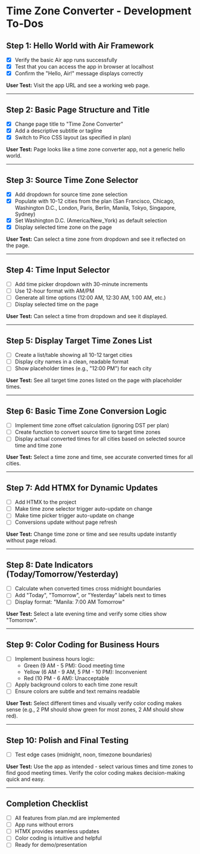 # Time Zone Converter - Development To-Dos

## Step 1: Hello World with Air Framework
- [x] Verify the basic Air app runs successfully
- [x] Test that you can access the app in browser at localhost
- [x] Confirm the "Hello, Air!" message displays correctly

**User Test:** Visit the app URL and see a working web page.

---

## Step 2: Basic Page Structure and Title
- [x] Change page title to "Time Zone Converter"
- [x] Add a descriptive subtitle or tagline
- [x] Switch to Pico CSS layout (as specified in plan)

**User Test:** Page looks like a time zone converter app, not a generic hello world.

---

## Step 3: Source Time Zone Selector
- [x] Add dropdown for source time zone selection
- [x] Populate with 10-12 cities from the plan (San Francisco, Chicago, Washington D.C., London, Paris, Berlin, Manila, Tokyo, Singapore, Sydney)
- [x] Set Washington D.C. (America/New_York) as default selection
- [x] Display selected time zone on the page

**User Test:** Can select a time zone from dropdown and see it reflected on the page.

---

## Step 4: Time Input Selector
- [ ] Add time picker dropdown with 30-minute increments
- [ ] Use 12-hour format with AM/PM
- [ ] Generate all time options (12:00 AM, 12:30 AM, 1:00 AM, etc.)
- [ ] Display selected time on the page

**User Test:** Can select a time from dropdown and see it displayed.

---

## Step 5: Display Target Time Zones List
- [ ] Create a list/table showing all 10-12 target cities
- [ ] Display city names in a clean, readable format
- [ ] Show placeholder times (e.g., "12:00 PM") for each city

**User Test:** See all target time zones listed on the page with placeholder times.

---

## Step 6: Basic Time Zone Conversion Logic
- [ ] Implement time zone offset calculation (ignoring DST per plan)
- [ ] Create function to convert source time to target time zones
- [ ] Display actual converted times for all cities based on selected source time and time zone

**User Test:** Select a time zone and time, see accurate converted times for all cities.

---

## Step 7: Add HTMX for Dynamic Updates
- [ ] Add HTMX to the project
- [ ] Make time zone selector trigger auto-update on change
- [ ] Make time picker trigger auto-update on change
- [ ] Conversions update without page refresh

**User Test:** Change time zone or time and see results update instantly without page reload.

---

## Step 8: Date Indicators (Today/Tomorrow/Yesterday)
- [ ] Calculate when converted times cross midnight boundaries
- [ ] Add "Today", "Tomorrow", or "Yesterday" labels next to times
- [ ] Display format: "Manila: 7:00 AM Tomorrow"

**User Test:** Select a late evening time and verify some cities show "Tomorrow".

---

## Step 9: Color Coding for Business Hours
- [ ] Implement business hours logic:
  - Green (9 AM - 5 PM): Good meeting time
  - Yellow (6 AM - 9 AM, 5 PM - 10 PM): Inconvenient
  - Red (10 PM - 6 AM): Unacceptable
- [ ] Apply background colors to each time zone result
- [ ] Ensure colors are subtle and text remains readable

**User Test:** Select different times and visually verify color coding makes sense (e.g., 2 PM should show green for most zones, 2 AM should show red).

---

## Step 10: Polish and Final Testing
- [ ] Test edge cases (midnight, noon, timezone boundaries)

**User Test:** Use the app as intended - select various times and time zones to find good meeting times. Verify the color coding makes decision-making quick and easy.

---

## Completion Checklist
- [ ] All features from plan.md are implemented
- [ ] App runs without errors
- [ ] HTMX provides seamless updates
- [ ] Color coding is intuitive and helpful
- [ ] Ready for demo/presentation
